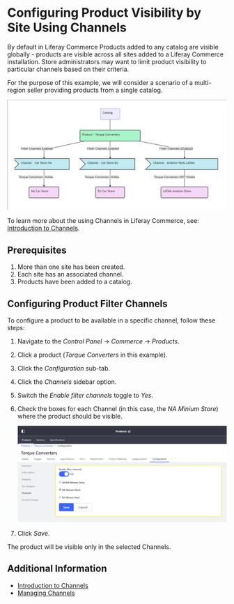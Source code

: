 # Configuring Product Visibility by Site Using Channels

By default in Liferay Commerce Products added to any catalog are visible globally - products are visible across all sites added to a Liferay Commerce installation. Store administrators may want to limit product visibility to particular channels based on their criteria.

For the purpose of this example, we will consider a scenario of a multi-region seller providing products from a single catalog.

![Catalog organization](./configuring-product-visibility-by-site-using-channels/images/01.png)

To learn more about the using Channels in Liferay Commerce, see: [Introduction to Channels](../catalog/introduction-to-channels.md).

## Prerequisites

1. More than one site has been created.
1. Each site has an associated channel.
1. Products have been added to a catalog.

## Configuring Product Filter Channels

To configure a product to be available in a specific channel, follow these steps:

1. Navigate to the _Control Panel_ → _Commerce_ → _Products_.
1. Click a product (_Torque Converters_ in this example).
1. Click the _Configuration_ sub-tab.
1. Click the _Channels_ sidebar option.
1. Switch the _Enable filter channels_ toggle to _Yes_.
1. Check the boxes for each Channel (in this case, the _NA Minium Store_) where the product should be visible.

    ![Product configuration](./configuring-product-visibility-by-site-using-channels/images/02.png)

1. Click _Save_.

The product will be visible only in the selected Channels.

## Additional Information

* [Introduction to Channels](../catalog/introduction-to-channels.md)
* [Managing Channels](../managing-channels/README.md)
